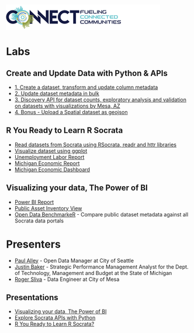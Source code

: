 ![Tyler Connect](https://github.com/aliciatb/connect/blob/master/images/connect_logo.png)

# Labs

## Create and Update Data with Python & APIs

- [1. Create a dataset, transform and update column metadata](notebooks/1_socrata_py_create_dataset.ipynb)
- [2. Update dataset metadata in bulk](notebooks/2_update_metadata.ipynb)
- [3. Discovery API for dataset counts, exploratory analysis and validation on datasets with visualizations by Mesa, AZ](notebooks/3_city_of_mesa_use_cases.ipynb)
- [4. Bonus - Upload a Spatial dataset as geojson](notebooks/4_bonus_create_dataset_geojson.ipynb)

## R You Ready to Learn R Socrata

- [Read datasets from Socrata using RSocrata, readr and httr libraries](https://aliciatb.github.io/connect/read_data.html)
- [Visualize dataset using ggplot](https://aliciatb.github.io/connect/visualize_data.html)
- [Unemployment Labor Report](https://aliciatb.github.io/connect/knit_markdown.html)
- [Michigan Economic Report](https://aliciatb.github.io/connect/mi_econ_report.nb.html)
- [Michigan Economic Dashboard](https://aliciatb.github.io/connect/mi_econ_dashboard.html)

## Visualizing your data, The Power of BI
- [Power BI Report](https://app.powerbi.com/reportEmbed?reportId=3e798ebf-93f0-4ca6-a2be-dc178b39fc48&autoAuth=true&ctid=7cc5f0f9-ee5b-4106-a62d-1b9f7be46118)
- [Public Asset Inventory View](https://data.seattle.gov/dataset/Seattle-Public-Dataset-Asset-Inventory/nymu-ywvk)
- [Open Data BenchmarkeR](https://alicia.shinyapps.io/benchmarkeR/) - Compare public dataset metadata against all Socrata data portals

# Presenters

- [Paul Alley](https://www.linkedin.com/in/paulalleydatadriven/) - Open Data Manager at City of Seattle
- [Justin Baker](https://www.linkedin.com/in/justin-baker/) - Strategic Performance Management Analyst for the Dept. of Technology, Management and Budget at the State of Michigan
- [Roger Sliva](https://www.linkedin.com/in/roger-sliva-6679a5155/) - Data Engineer at City of Mesa

## Presentations

 - [Visualizing your data, The Power of BI](visualizing_your_data_power_of_bi.pptx)
 - [Explore Socrata APIs with Python](decks/explore_socrata_apis_with_python.pptx)
 - [R You Ready to Learn R Socrata?](r_you_ready_to_learn_rsocrata.pptx)
